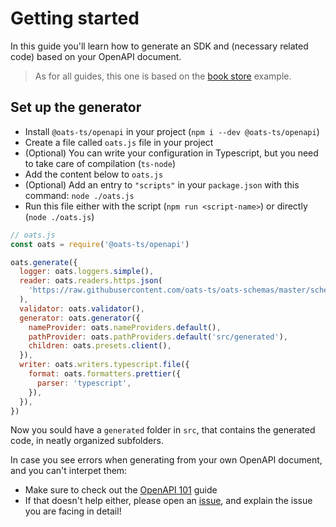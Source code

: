 # Getting started

In this guide you'll learn how to generate an SDK and (necessary related code) based on your OpenAPI document.

> As for all guides, this one is based on the [book store](https://github.com/oats-ts/oats-schemas/blob/master/schemas/book-store.json) example.

## Set up the generator

- Install `@oats-ts/openapi` in your project (`npm i --dev @oats-ts/openapi`)
- Create a file called `oats.js` file in your project
- (Optional) You can write your configuration in Typescript, but you need to take care of compilation (`ts-node`)
- Add the content below to `oats.js`
- (Optional) Add an entry to `"scripts"` in your `package.json` with this command: `node ./oats.js`
- Run this file either with the script (`npm run <script-name>`) or directly (`node ./oats.js`)

```javascript
// oats.js
const oats = require('@oats-ts/openapi')

oats.generate({
  logger: oats.loggers.simple(),
  reader: oats.readers.https.json(
    'https://raw.githubusercontent.com/oats-ts/oats-schemas/master/schemas/book-store.json',
  ),
  validator: oats.validator(),
  generator: oats.generator({
    nameProvider: oats.nameProviders.default(),
    pathProvider: oats.pathProviders.default('src/generated'),
    children: oats.presets.client(),
  }),
  writer: oats.writers.typescript.file({
    format: oats.formatters.prettier({
      parser: 'typescript',
    }),
  }),
})
```

Now you sould have a `generated` folder in `src`, that contains the generated code, in neatly organized subfolders.

In case you see errors when generating from your own OpenAPI document, and you can't interpet them:

- Make sure to check out the [OpenAPI 101](OpenAPI101) guide
- If that doesn't help either, please open an [issue](https://github.com/oats-ts/oats-ts/issues), and explain the issue you are facing in detail!
